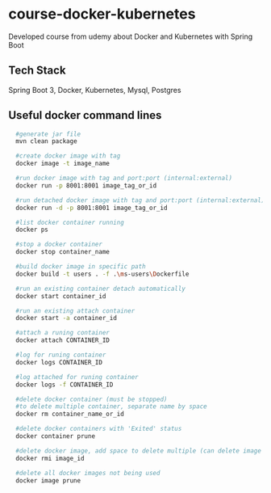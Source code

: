 # course-docker-kubernetes
Developed course from udemy about Docker and Kubernetes with Spring Boot

## Tech Stack

Spring Boot 3, Docker, Kubernetes, Mysql, Postgres


## Useful docker command lines

```bash
  #generate jar file
  mvn clean package
```
```bash
  #create docker image with tag
  docker image -t image_name
```
```bash
  #run docker image with tag and port:port (internal:external)
  docker run -p 8001:8001 image_tag_or_id
```
```bash
  #run detached docker image with tag and port:port (internal:external)
  docker run -d -p 8001:8001 image_tag_or_id
```
```bash
  #list docker container running
  docker ps
```
```bash
  #stop a docker container
  docker stop container_name
```
```bash
  #build docker image in specific path
  docker build -t users . -f .\ms-users\Dockerfile
```
```bash
  #run an existing container detach automatically
  docker start container_id
```
```bash
  #run an existing attach container
  docker start -a container_id
```
```bash
  #attach a runing container
  docker attach CONTAINER_ID
```
```bash
  #log for runing container 
  docker logs CONTAINER_ID
```
```bash
  #log attached for runing container 
  docker logs -f CONTAINER_ID
```
```bash
  #delete docker container (must be stopped)
  #to delete multiple container, separate name by space
  docker rm container_name_or_id
```
```bash
  #delete docker containers with 'Exited' status
  docker container prune
```
```bash
  #delete docker image, add space to delete multiple (can delete image not being used)
  docker rmi image_id
```
```bash
  #delete all docker images not being used
  docker image prune
```